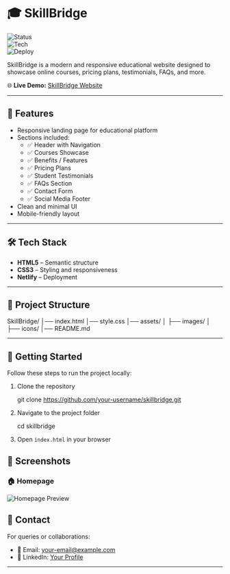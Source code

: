 
# 🎓 SkillBridge  

![Status](https://img.shields.io/badge/Status-Live-brightgreen)  
![Tech](https://img.shields.io/badge/Tech-HTML%20%26%20CSS-blue)  
![Deploy](https://img.shields.io/badge/Deployed%20on-Netlify-orange)  

SkillBridge is a modern and responsive educational website designed to showcase online courses, pricing plans, testimonials, FAQs, and more.  

🌐 **Live Demo:** [SkillBridge Website](https://skillbridge-edusite.netlify.app/)  

---

## 📌 Features  

- Responsive landing page for educational platform  
- Sections included:  
  - ✅ Header with Navigation  
  - ✅ Courses Showcase  
  - ✅ Benefits / Features  
  - ✅ Pricing Plans  
  - ✅ Student Testimonials  
  - ✅ FAQs Section  
  - ✅ Contact Form  
  - ✅ Social Media Footer  
- Clean and minimal UI  
- Mobile-friendly layout  

---

## 🛠️ Tech Stack  

- **HTML5** – Semantic structure  
- **CSS3** – Styling and responsiveness  
- **Netlify** – Deployment  

---

## 📂 Project Structure  


SkillBridge/
│── index.html
│── style.css
│── assets/
│   ├── images/
│   ├── icons/
│── README.md


---

## 🚀 Getting Started

Follow these steps to run the project locally:

1. Clone the repository

 
   git clone https://github.com/your-username/skillbridge.git


2. Navigate to the project folder


   cd skillbridge


3. Open `index.html` in your browser



## 📸 Screenshots

### 🏠 Homepage

![Homepage Preview](https://i.ibb.co/JRBd5JM/skillbridge-preview.png)



## 📧 Contact

For queries or collaborations:

* 📩 Email: [your-email@example.com](mailto:nmanjushree27@gmail.com)
* 🔗 LinkedIn: [Your Profile](https://www.linkedin.com/in/manjushree-n-062a80241/)







---
